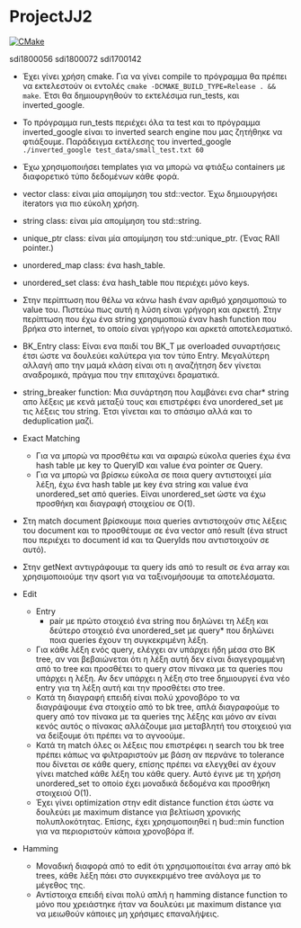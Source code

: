 # ProjectJJ2

[![CMake](https://github.com/salkow/ProjectJJ2/actions/workflows/cmake.yml/badge.svg)](https://github.com/salkow/ProjectJJ2/actions/workflows/cmake.yml)

sdi1800056 sdi1800072 sdi1700142

* Έχει γίνει χρήση cmake. Για να γίνει compile το πρόγραμμα θα πρέπει να εκτελεστούν οι
  εντολές `cmake -DCMAKE_BUILD_TYPE=Release . && make`. Έτσι θα δημιουργηθούν το εκτελέσιμα
  run_tests, και inverted_google.

* Το πρόγραμμα run_tests περιέχει όλα τα test και το πρόγραμμα inverted_google είναι το inverted
  search engine που μας ζητήθηκε να φτιάξουμε. Παράδειγμα εκτέλεσης του
  inverted_google `./inverted_google test_data/small_test.txt 60`

* Έχω χρησιμοποιήσει templates για να μπορώ να φτιάξω containers με διαφορετικό τύπο δεδομένων κάθε
  φορά.

* vector class: είναι μία απομίμηση του std::vector. Έχω δημιουργήσει iterators για πιο εύκολη
  χρήση.

* string class: είναι μία απομίμηση του std::string.

* unique_ptr class: είναι μία απομίμηση του std::unique_ptr. (Ένας RAII pointer.)

* unordered_map class: ένα hash_table.

* unordered_set class: ένα hash_table που περιέχει μόνο keys.

* Στην περίπτωση που θέλω να κάνω hash έναν αριθμό χρησιμοποιώ το value του. Πιστεύω πως αυτή η λύση
  είναι γρήγορη και αρκετή. Στην περίπτωση που έχω ένα string χρησιμοποιώ έναν hash function που
  βρήκα στο internet, το οποίο είναι γρήγορο και αρκετά αποτελεσματικό.

* BK_Entry class: Είναι ενα παιδί του BK_Τ με overloaded συναρτήσεις έτσι ώστε να δουλεύει καλύτερα για τον τύπο 
  Entry. Μεγαλύτερη αλλαγή απο την μαμά κλάση είναι οτι η αναζήτηση δεν γίνεται αναδρομικά, πράγμα που την 
  επιταχύνει δραματικά.

* string_breaker function: Μια συνάρτηση που λαμβάνει ενα char* string απο λέξεις με κενά μεταξύ τους και επιστρέφει 
  ένα unordered_set με τις λέξεις του string. Έτσι γίνεται και το σπάσιμο αλλά και το deduplication μαζί.

* Exact Matching
  * Για να μπορώ να προσθέτω και να αφαιρώ εύκολα queries έχω ένα hash table με key το QueryID και
    value ένα pointer σε Query.
  * Για να μπορώ να βρίσκω εύκολα σε ποια query αντιστοιχεί μία λέξη, έχω ένα hash table με key ένα
    string και value ένα unordered_set από queries. Είναι unordered_set ώστε να έχω προσθήκη και
    διαγραφή στοιχείου σε Ο(1).

* Στη match document βρίσκουμε ποια queries αντιστοιχούν στις λέξεις του document και το προσθέτουμε
  σε ένα vector από result (ένα struct που περιέχει το document id και τα QueryIds που αντιστοιχούν
  σε αυτό).

* Στην getNext αντιγράφουμε τα query ids από το result σε ένα array και χρησιμοποιούμε την qsort για
  να ταξινομήσουμε τα αποτελέσματα.

* Edit
  * Entry
    * pair με πρώτο στοιχειό ένα string που δηλώνει τη λέξη και δεύτερο στοιχειό ένα unordered_set με query* που
      δηλώνει ποια queries έχουν τη συγκεκριμένη λέξη.
  * Για κάθε λέξη ενός query, ελέγχει αν υπάρχει ήδη μέσα στο BK tree, αν ναι βεβαιώνεται ότι η λέξη αυτή δεν είναι
    διαγεγραμμένη από το tree και προσθέτει το query στον πίνακα με τα queries που υπάρχει η λέξη.
    Αν δεν υπάρχει η λέξη στο tree δημιουργεί ένα νέο entry για τη λέξη αυτή και την προσθέτει στο tree.
  * Κατά τη διαγραφή επειδή είναι πολύ χρονοβόρο το να διαγράψουμε ένα στοιχείο από το bk tree, απλά διαγραφούμε το
    query από τον πίνακα με τα queries της λέξης και μόνο αν είναι κενός αυτός ο πίνακας αλλάζουμε μια μεταβλητή του
    στοιχειού για να δείξουμε ότι πρέπει να το αγνοούμε.
  * Κατά τη match όλες οι λέξεις που επιστρέφει η search του bk tree πρέπει κάπως να φιλτραριστούν με βάση αν περνάνε
    το tolerance που δίνεται σε κάθε query, επίσης πρέπει να ελεγχθεί αν έχουν γίνει matched κάθε λέξη του κάθε query.
    Αυτό έγινε με τη χρήση unordered_set το οποίο έχει μοναδικά δεδομένα και προσθήκη στοιχειού O(1).
  * Έχει γίνει optimization στην edit distance function έτσι ώστε να δουλεύει με maximum distance για βελτίωση
    χρονικής πολυπλοκότητας. Επίσης, έχει χρησιμοποιηθεί η bud::min function για να περιοριστούν κάποια χρονοβόρα if.

* Hamming
  * Μοναδική διαφορά από το edit ότι χρησιμοποιείται ένα array από bk trees, κάθε λέξη πάει στο συγκεκριμένο tree
    ανάλογα με το μέγεθος της.
  * Αντίστοιχα επειδή είναι πολύ απλή η hamming distance function το μόνο που χρειάστηκε ήταν να δουλεύει με maximum
    distance για να μειωθούν κάποιες μη χρήσιμες επαναλήψεις.